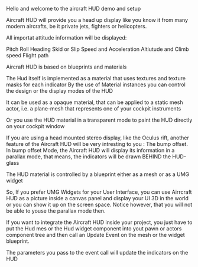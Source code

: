Hello and welcome to the aircraft HUD demo and setup


Aircraft HUD will provide you a head up display like you know it from many modern aircrafts, be it private jets, fighters or helicopters.

All importat attitude information will be displayed:

Pitch
Roll
Heading
Skid or Slip
Speed and Acceleration
Altiutude and Climb speed
Flight path


Aircraft HUD is based on blueprints and materials

The Hud itself is implemented as a material that uses textures and texture masks for each indicator
By the use of Material instances  you can control the design or the display modes of the HUD

It can be used as a opaque material, that can be applied to a static mesh actor, i.e. a plane-mesh that represents one of your cockpit instruments

Or you use the HUD material in a transparent mode to paint the HUD directly on your cockpit window

If you are using a head mounted stereo display, like the Oculus rift, another feature of the Aircraft HUD will be very intresting to you : The bump offset. In bump offset Mode, the Aircraft HUD will display its information in a parallax mode, that means, the indicators will be drawn BEHIND the HUD-glass


The HUD material is controlled by a blueprint
either as a mesh
or as a UMG widget


So, If you prefer UMG Widgets for your User Interface, you can use Airrcraft HUD as a picture inside a canvas panel and display your UI 3D in the world or you can show it up on the screen space. Notice however, that you will not be able to youse the parallax mode then.

If you want to integrate the Aircraft HUD inside your project, you just have to put the Hud mes or the Hud widget component into yout pawn or actors component tree and then call an Update Event on the mesh or the widget blueprint.

The parameters you pass to the event call will update the indicators on the HUD
